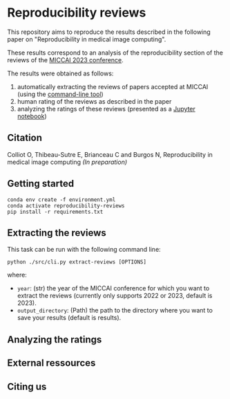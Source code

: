 # Reproducibility reviews

This repository aims to reproduce the results described in the following paper on "Reproducibility in medical image computing". 

These results correspond to an analysis of the reproducibility section of the reviews of the [MICCAI 2023 conference](https://conferences.miccai.org/2023/papers/).

The results were obtained as follows:
1. automatically extracting the reviews of papers accepted at MICCAI (using the [command-line tool](#Extracting-the-reviews))
2. human rating of the reviews as described in the paper
3. analyzing the ratings of these reviews (presented as a [Jupyter notebook](#Analyzing-the-ratings))

## Citation

Colliot O, Thibeau-Sutre E, Brianceau C and Burgos N, Reproducibility in medical image computing *(In preparation)*

## Getting started

```
conda env create -f environment.yml
conda activate reproducibility-reviews
pip install -r requirements.txt
```

## Extracting the reviews

This task can be run with the following command line:
```Text
python ./src/cli.py extract-reviews [OPTIONS]
```
where:

- `year`: (str) the year of the MICCAI conference for which you want to extract the reviews (currently only supports 2022 or 2023, default is 2023).
- `output_directory`: (Path) the path to the directory where you want to save your results (default is results).


## Analyzing the ratings

## External ressources

## Citing us

